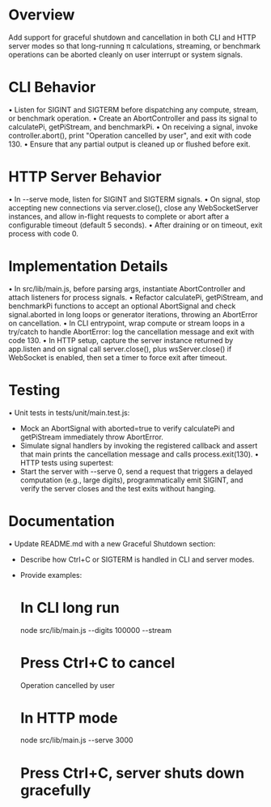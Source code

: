 # Overview

Add support for graceful shutdown and cancellation in both CLI and HTTP server modes so that long-running π calculations, streaming, or benchmark operations can be aborted cleanly on user interrupt or system signals.

# CLI Behavior

• Listen for SIGINT and SIGTERM before dispatching any compute, stream, or benchmark operation.
• Create an AbortController and pass its signal to calculatePi, getPiStream, and benchmarkPi.
• On receiving a signal, invoke controller.abort(), print "Operation cancelled by user", and exit with code 130.
• Ensure that any partial output is cleaned up or flushed before exit.

# HTTP Server Behavior

• In --serve mode, listen for SIGINT and SIGTERM signals.
• On signal, stop accepting new connections via server.close(), close any WebSocketServer instances, and allow in-flight requests to complete or abort after a configurable timeout (default 5 seconds).
• After draining or on timeout, exit process with code 0.

# Implementation Details

• In src/lib/main.js, before parsing args, instantiate AbortController and attach listeners for process signals.
• Refactor calculatePi, getPiStream, and benchmarkPi functions to accept an optional AbortSignal and check signal.aborted in long loops or generator iterations, throwing an AbortError on cancellation.
• In CLI entrypoint, wrap compute or stream loops in a try/catch to handle AbortError: log the cancellation message and exit with code 130.
• In HTTP setup, capture the server instance returned by app.listen and on signal call server.close(), plus wsServer.close() if WebSocket is enabled, then set a timer to force exit after timeout.

# Testing

• Unit tests in tests/unit/main.test.js:
  - Mock an AbortSignal with aborted=true to verify calculatePi and getPiStream immediately throw AbortError.
  - Simulate signal handlers by invoking the registered callback and assert that main prints the cancellation message and calls process.exit(130).
• HTTP tests using supertest:
  - Start the server with --serve 0, send a request that triggers a delayed computation (e.g., large digits), programmatically emit SIGINT, and verify the server closes and the test exits without hanging.

# Documentation

• Update README.md with a new Graceful Shutdown section:
  - Describe how Ctrl+C or SIGTERM is handled in CLI and server modes.
  - Provide examples:
      # In CLI long run
      node src/lib/main.js --digits 100000 --stream
      # Press Ctrl+C to cancel
      Operation cancelled by user

      # In HTTP mode
      node src/lib/main.js --serve 3000
      # Press Ctrl+C, server shuts down gracefully
